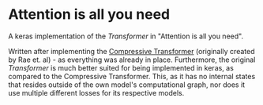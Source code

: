 # Attention is all you need
A keras implementation of the _Transformer_ in "Attention is all you need".

Written after implementing the [Compressive Transformer](http://github.com/ViktorStagge/CompressiveTransformer) (originally created by Rae et. al) - as everything was already in place.
Furthermore, the original _Transformer_ is much better suited for being implemented in keras, as compared to the Compressive Transformer. This, as it has no internal states that resides outside of the own model's computational graph, nor does it use multiple different losses for its respective models. 
